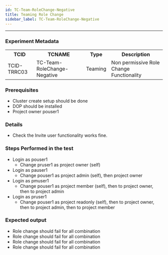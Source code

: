 ```yaml
---
id: TC-Team-RoleChange-Negative
title: Teaming Role Change
sidebar_label: TC-Team-RoleChange-Negative
---
```

------


### Experiment Metadata

<table>
  <tr>
    <th> TCID </th>
    <th> TCNAME </th>
    <th> Type </th>
    <th> Description </th>
  </tr>
  <tr>
    <td> TCID-TRRC03 </td>
    <td> TC-Team-RoleChange-Negative </td>
    <td> Teaming </td>
    <td> Non permissive Role Change Functionality  </td>
  </tr>
</table>

### Prerequisites
- Cluster create setup should be done
- DOP should be installed
- Project owner pouser1


### Details
- Check the Invite user functionality works fine.

### Steps Performed in the test

- Login as pouser1
  - Change pruser1 as project owner (self)
- Login as pauser1
  - Change pouser1 as project admin (self), then project owner
- Login as pmuser1
  - Change pouser1 as project member (self), then to project owner, then to project admin
- Login as pruser1
  - Change pouser1 as project readonly (self), then to project owner, then to project admin, then to project member


### Expected output

- Role change should fail for all combination
- Role change should fail for all combination
- Role change should fail for all combination
- Role change should fail for all combination
